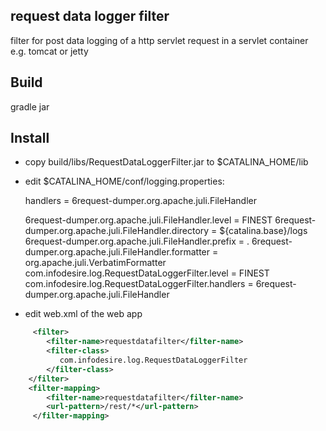 ## request data logger filter

filter for post data logging of a http servlet request in a servlet container e.g. tomcat or jetty 

## Build

gradle jar

## Install

 - copy build/libs/RequestDataLoggerFilter.jar to $CATALINA_HOME/lib
 - edit $CATALINA_HOME/conf/logging.properties:

	handlers = 6request-dumper.org.apache.juli.FileHandler
	 
 	6request-dumper.org.apache.juli.FileHandler.level = FINEST 
 	6request-dumper.org.apache.juli.FileHandler.directory = ${catalina.base}/logs
 	6request-dumper.org.apache.juli.FileHandler.prefix = .
 	6request-dumper.org.apache.juli.FileHandler.formatter = org.apache.juli.VerbatimFormatter
 	com.infodesire.log.RequestDataLoggerFilter.level = FINEST
 	com.infodesire.log.RequestDataLoggerFilter.handlers = 6request-dumper.org.apache.juli.FileHandler

 - edit web.xml of the web app
```xml
	 <filter>
	    <filter-name>requestdatafilter</filter-name>
	    <filter-class>
	       com.infodesire.log.RequestDataLoggerFilter 
	    </filter-class>
 	</filter>
 	<filter-mapping>
	    <filter-name>requestdatafilter</filter-name>
    	<url-pattern>/rest/*</url-pattern>
	 </filter-mapping>
 ```
 